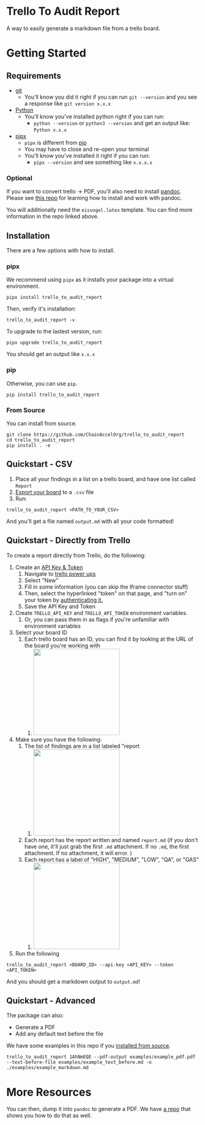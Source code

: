 # Trello To Audit Report

A way to easily generate a markdown file from a trello board.

# Getting Started

## Requirements


- [git](https://git-scm.com/book/en/v2/Getting-Started-Installing-Git)
  - You'll know you did it right if you can run `git --version` and you see a response like `git version x.x.x`
- [Python](https://www.python.org/downloads/)
  - You'll know you've installed python right if you can run:
    - `python --version` or `python3 --version` and get an output like: `Python x.x.x`
- [pipx](https://pypa.github.io/pipx/installation/)
  - `pipx` is different from [pip](https://pypi.org/project/pip/)
  - You may have to close and re-open your terminal
  - You'll know you've installed it right if you can run:
    - `pipx --version` and see something like `x.x.x.x`

### Optional

If you want to convert trello -> PDF, you'll also need to install [pandoc](https://pandoc.org/). Please see [this repo](https://github.com/ChainAccelOrg/audit-report-templating) for learning how to install and work with pandoc. 

You will additionally need the `eisvogel.latex` template. You can find more information in the repo linked above. 

## Installation

There are a few options with how to install.

### pipx 

We recommend using `pipx` as it installs your package into a virtual environment. 

```
pipx install trello_to_audit_report
```

Then, verify it's installation: 
```
trello_to_audit_report -v
```

To upgrade to the lastest version, run:

```
pipx upgrade trello_to_audit_report
```

You should get an output like `x.x.x`

### pip

Otherwise, you can use `pip`.

```
pip install trello_to_audit_report
```

### From Source

You can install from source.

```
git clone https://github.com/ChainAccelOrg/trello_to_audit_report
cd trello_to_audit_report
pip install . -e
```

## Quickstart - CSV

1. Place all your findings in a list on a trello board, and have one list called `Report`
2. [Export your board](https://support.atlassian.com/trello/docs/exporting-data-from-trello/) to a `.csv` file
3. Run:

```
trello_to_audit_report <PATH_TO_YOUR_CSV>
```

And you'll get a file named `output.md` with all your code formatted!

## Quickstart - Directly from Trello

To create a report directly from Trello, do the following:

1. Create an [API Key & Token](https://developer.atlassian.com/cloud/trello/guides/rest-api/api-introduction/)
   1. Navigate to [trello power ups](https://trello.com/power-ups/admin)
   2. Select "New"
   3. Fill in some information (you can skip the Iframe connector stuff)
   4. Then, select the hyperlinked "token" on that page, and "turn on" your token by [authenticating it.](https://developer.atlassian.com/cloud/trello/guides/rest-api/api-introduction/#authentication-and-authorization)
   5. Save the API Key and Token 
2. Create `TRELLO_API_KEY` and `TRELLO_API_TOKEN` environment variables.
   1. Or, you can pass them in as flags if you're unfamiliar with environment variables
3. Select your board ID
   1. Each trello board has an ID, you can find it by looking at the URL of the board you're working with
      1. <img src="./img/trello-url.png" width="225">
4. Make sure you have the following:
   1. The list of findings are in a list labeled "report 
      1. <img src="./img/list-report.png" width="225">
   2. Each report has the report written and named `report.md` (if you don't have one, it'll just grab the first `.md` attachment. If no `.md`, the first attachment. If no attachment, it will error. )
   3. Each report has a label of "HIGH", "MEDIUM", "LOW", "QA", or "GAS" 
      1. <img src="./img/requirements.png" width="225">
5. Run the following

```
trello_to_audit_report <BOARD_ID> --api-key <API_KEY> --token <API_TOKEN>
```

And you should get a markdown output to `output.md`!


## Quickstart - Advanced

The package can also:
- Generate a PDF
- Add any default text before the file

We have some examples in this repo if you [installed from source](#from-source).

```
trello_to_audit_report 1AhNmEQE --pdf-output examples/example_pdf.pdf --text-before-file examples/example_text_before.md -o ./examples/example_markdown.md
```


# More Resources

You can then, dump it into `pandoc` to generate a PDF. We have [a repo](https://github.com/ChainAccelOrg/audit-report-templating) that shows you how to do that as well. 

